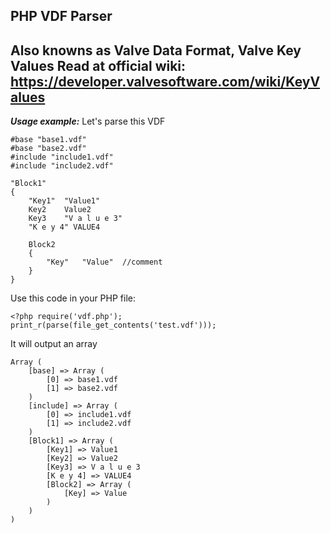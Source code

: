 PHP VDF Parser
---
Also knowns as Valve Data Format, Valve Key Values
Read at official wiki: https://developer.valvesoftware.com/wiki/KeyValues
--
***Usage example:***
Let's parse this VDF
```
#base "base1.vdf"
#base "base2.vdf"
#include "include1.vdf"
#include "include2.vdf"

"Block1" 
{
	"Key1"	"Value1"
	Key2	Value2
	Key3	"V a l u e 3"
	"K e y 4" VALUE4
	
	Block2 
	{
		"Key"	"Value"  //comment
	}
}
```
Use this code in your PHP file:
```
<?php require('vdf.php');
print_r(parse(file_get_contents('test.vdf')));
```
It will output an array
```
Array ( 
	[base] => Array ( 
		[0] => base1.vdf 
		[1] => base2.vdf 
	) 
	[include] => Array ( 
		[0] => include1.vdf 
		[1] => include2.vdf 
	) 
	[Block1] => Array (
		[Key1] => Value1 
		[Key2] => Value2 
		[Key3] => V a l u e 3 
		[K e y 4] => VALUE4 
		[Block2] => Array ( 
			[Key] => Value 
		) 
	) 
)
```
